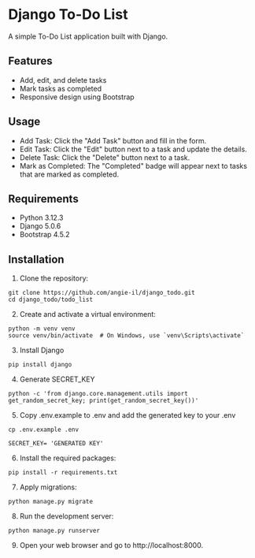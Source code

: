 # Django To-Do List

A simple To-Do List application built with Django.

## Features

- Add, edit, and delete tasks
- Mark tasks as completed
- Responsive design using Bootstrap

## Usage
- Add Task: Click the "Add Task" button and fill in the form.
- Edit Task: Click the "Edit" button next to a task and update the details.
- Delete Task: Click the "Delete" button next to a task.
- Mark as Completed: The "Completed" badge will appear next to tasks that are marked as completed.

## Requirements

- Python 3.12.3
- Django 5.0.6
- Bootstrap 4.5.2

## Installation

1. Clone the repository:

```
git clone https://github.com/angie-il/django_todo.git
cd django_todo/todo_list
```

2. Create and activate a virtual environment:

```
python -m venv venv
source venv/bin/activate  # On Windows, use `venv\Scripts\activate`
```
3. Install Django

```
pip install django
```

4. Generate SECRET_KEY

```
python -c 'from django.core.management.utils import get_random_secret_key; print(get_random_secret_key())'
```

5. Copy .env.example to .env and add the generated key to your .env 

```
cp .env.example .env

SECRET_KEY= 'GENERATED KEY'
``` 

6. Install the required packages:

```
pip install -r requirements.txt
```

7. Apply migrations:

```
python manage.py migrate
```

8. Run the development server:

```
python manage.py runserver
```

9. Open your web browser and go to http://localhost:8000.
